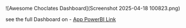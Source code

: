 ![Awesome Choclates Dashboard](Screenshot 2025-04-18 100823.png)


see the full Dashboard on  - [App PowerBI Link](https://app.powerbi.com/view?r=eyJrljoiNWJINDQ4YTQtNWIxNi00NmE5LTk1MWEtNmNkZGUyM2U4ZmEwliwidCI6IjUzNTA4ZDUYLWQxYjAtNDIIMC1iNGJhLTM1MzNjMTI0OWEWMSJ9)
